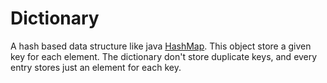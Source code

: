 # Dictionary
A hash based data structure like java [HashMap](https://docs.oracle.com/javase/8/docs/api/java/util/HashMap.html).
This object store a given key for each element. The dictionary
don't store duplicate keys, and every entry stores just
an element for each key.
